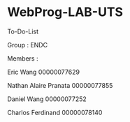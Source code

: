 # WebProg-LAB-UTS
To-Do-List

Group : ENDC

Members :

Eric Wang 00000077629

Nathan Alaire Pranata 00000077855

Daniel Wang 00000077252

Charlos Ferdinand 00000078140
